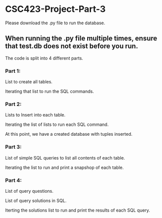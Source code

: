 # CSC423-Project-Part-3


Please download the .py file to run the database. 

## When running the .py file multiple times, ensure that test.db does not exist before you run.

The code is split into 4 different parts.

### Part 1: 

List to create all tables.

Iterating that list to run the SQL commands.
  
### Part 2:

Lists to Insert into each table.

Iterating the list of lists to run each SQL command.
  
At this point, we have a created database with tuples inserted.

### Part 3: 

List of simple SQL queries to list all contents of each table.

Iterating the list to run and print a snapshop of each table.
  
### Part 4:

  List of query questions.

  List of query solutions in SQL.

  Iterting the solutions list to run and print the results of each SQL query.
  
 
